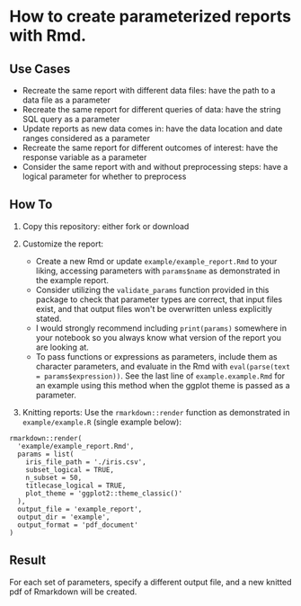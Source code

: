 # How to create parameterized reports with Rmd.

## Use Cases

- Recreate the same report with different data files: have the path to a data file as a parameter
- Recreate the same report for different queries of data: have the string SQL query as a parameter
- Update reports as new data comes in: have the data location and date ranges considered as a parameter
- Recreate the same report for different outcomes of interest: have the response variable as a parameter
- Consider the same report with and without preprocessing steps: have a logical parameter for whether to preprocess

## How To

1.  Copy this repository: either fork or download

2.  Customize the report:
    - Create a new Rmd or update `example/example_report.Rmd` to your liking, accessing parameters with `params$name` as demonstrated in the example report.
    - Consider utilizing the `validate_params` function provided in this package to check that parameter types are correct, that input files exist, and that output files won't be overwritten unless explicitly stated.
    - I would strongly recommend including `print(params)` somewhere in your notebook so you always know what version of the report you are looking at.
    - To pass functions or expressions as parameters, include them as character parameters, and evaluate in the Rmd with `eval(parse(text = params$expression))`. See the last line of `example.example.Rmd` for an example using this method when the ggplot theme is passed as a parameter.

3.  Knitting reports: Use the `rmarkdown::render` function as demonstrated in `example/example.R` (single example below):
```
rmarkdown::render(
  'example/example_report.Rmd',
  params = list(
    iris_file_path = './iris.csv',
    subset_logical = TRUE,
    n_subset = 50,
    titlecase_logical = TRUE,
    plot_theme = 'ggplot2::theme_classic()'
  ),
  output_file = 'example_report',
  output_dir = 'example',
  output_format = 'pdf_document'
)
```

## Result

For each set of parameters, specify a different output file, and a new knitted pdf of Rmarkdown will be created.
